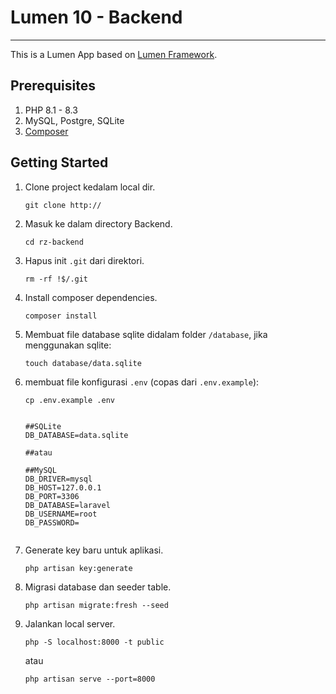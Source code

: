 # Lumen 10 - Backend

---

This is a Lumen App based on [Lumen Framework](https://lumen.laravel.com/docs/10.x).

## Prerequisites

1. PHP 8.1 - 8.3
1. MySQL, Postgre, SQLite
1. [Composer](http://getcomposer.org)
## Getting Started

1. Clone project kedalam local dir.

	```
	git clone http://
	```

1. Masuk ke dalam directory Backend.

	```
	cd rz-backend

1. Hapus init `.git` dari direktori.

	```
	rm -rf !$/.git
	```

1. Install composer dependencies.

	```
	composer install
	```
	

1. Membuat file database sqlite didalam folder `/database`, jika menggunakan sqlite:
    ```
	touch database/data.sqlite
	```

1. membuat file konfigurasi `.env` (copas dari `.env.example`):
    ```
	cp .env.example .env
	```

	```

    ##SQLite
    DB_DATABASE=data.sqlite

    ##atau

	##MySQL
    DB_DRIVER=mysql
	DB_HOST=127.0.0.1
    DB_PORT=3306
    DB_DATABASE=laravel
    DB_USERNAME=root
    DB_PASSWORD=
		
	```

1. Generate key baru untuk aplikasi.
	```
	php artisan key:generate
	```

1. Migrasi database dan seeder table.
	```
	php artisan migrate:fresh --seed
	```

1. Jalankan local server.
   
	```
	php -S localhost:8000 -t public
	```
    atau
	```
	php artisan serve --port=8000
	```
